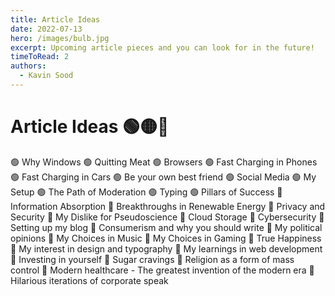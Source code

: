 ```yaml
---
title: Article Ideas
date: 2022-07-13
hero: /images/bulb.jpg
excerpt: Upcoming article pieces and you can look for in the future!
timeToRead: 2
authors:
  - Kavin Sood
---
```


# Article Ideas 🟢🟡🔴
🟢 Why Windows
🟢 Quitting Meat
🟢 Browsers
🟢 Fast Charging in Phones
🟢 Fast Charging in Cars 
🟢 Be your own best friend
🟢 Social Media
🟢 My Setup
🟢 The Path of Moderation
🟢 Typing
🟢 Pillars of Success
🔴 Information Absorption
🔴 Breakthroughs in Renewable Energy
🔴 Privacy and Security
🔴 My Dislike for Pseudoscience
🔴 Cloud Storage
🔴 Cybersecurity
🔴 Setting up my blog 
🔴 Consumerism and why you should write
🔴 My political opinions
🔴 My Choices in Music
🔴 My Choices in Gaming
🔴 True Happiness
🔴 My interest in design and typography
🔴 My learnings in web development
🔴 Investing in yourself
🔴 Sugar cravings
🔴 Religion as a form of mass control
🔴 Modern healthcare - The greatest invention of the modern era
🔴 Hilarious iterations of corporate speak